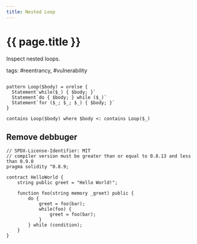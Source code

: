 ```yaml
---
title: Nested Loop
---
```

# {{ page.title }}

Inspect nested loops.

tags: #reentrancy, #vulnerability
```

pattern Loop($body) = orelse {
  Statement`while($_) { $body; }`
  Statement`do { $body; } while ($_)`
  Statement`for ($_; $_; $_) { $body; }`
}

contains Loop($body) where $body <: contains Loop($_)

```

## Remove debbuger 

```Solidity
// SPDX-License-Identifier: MIT
// compiler version must be greater than or equal to 0.8.13 and less than 0.9.0
pragma solidity ^0.8.9;

contract HelloWorld {
    string public greet = "Hello World!";

    function foo(string memory _greet) public {
        do {
            greet = foo(bar);
            while(foo) {
                greet = foo(bar);
            }
        } while (condition);
    }
}
```
```typescript

```



